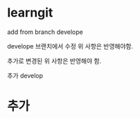 # learngit
add from branch develope

develope 브랜치에서 수정 위 사항은 반영해야함.

추가로 변경된 위 사항은 반영해야 함.
 
추가 develop

추가
=======

